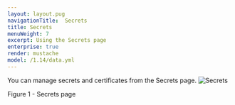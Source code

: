 ```yaml
---
layout: layout.pug
navigationTitle:  Secrets
title: Secrets
menuWeight: 7
excerpt: Using the Secrets page
enterprise: true
render: mustache
model: /1.14/data.yml
---
```


You can manage secrets and certificates from the Secrets page.
![Secrets](/mesosphere/dcos/1.14/img/GUI-Secrets-Secrets_View_With_Secrets-1_12.png)

Figure 1 - Secrets page
